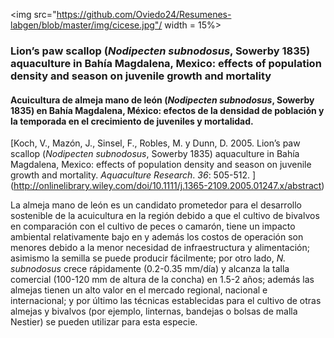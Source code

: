 
<img src="https://github.com/Oviedo24/Resumenes-labgen/blob/master/img/cicese.jpg"/ width = 15%>

### Lion’s paw scallop (*Nodipecten subnodosus*, Sowerby 1835) aquaculture in Bahía Magdalena, Mexico: effects of population density and season on juvenile growth and mortality
#### Acuicultura de almeja mano de león (*Nodipecten subnodosus*, Sowerby 1835) en Bahía Magdalena, México: efectos de la densidad de población y la temporada en el crecimiento de juveniles y mortalidad.

[Koch, V., Mazón, J., Sinsel, F., Robles, M. y  Dunn, D. 2005. Lion’s paw scallop (*Nodipecten subnodosus*, Sowerby 1835) aquaculture in Bahía Magdalena, Mexico: effects of population density and season on juvenile growth and mortality.  *Aquaculture Research*. *36*: 505-512. ] (http://onlinelibrary.wiley.com/doi/10.1111/j.1365-2109.2005.01247.x/abstract)

La almeja mano de león es un candidato prometedor para el desarrollo sostenible de la acuicultura en la región debido a que el cultivo de bivalvos en comparación con el cultivo de peces o camarón, tiene un impacto ambiental relativamente bajo en y además los costos de operación son menores debido a la menor necesidad de infraestructura y alimentación; asimismo la semilla se puede producir fácilmente; por otro lado, *N. subnodosus* crece rápidamente (0.2-0.35 mm/día) y alcanza la talla comercial (100-120 mm de altura de la concha) en 1.5-2 años; además las almejas tienen un alto valor en el mercado regional, nacional e internacional; y por último las técnicas establecidas para el cultivo de otras almejas y bivalvos (por ejemplo, linternas, bandejas o bolsas de malla Nestier) se pueden utilizar para esta especie.

